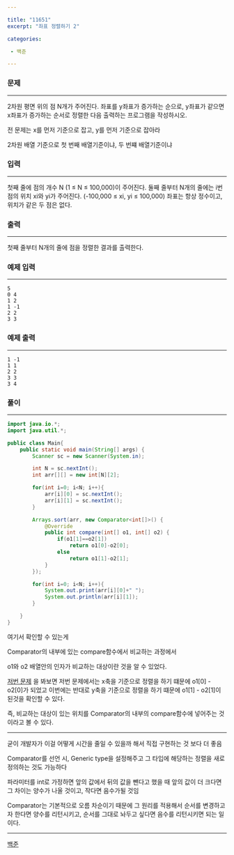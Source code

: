 ```yaml
---

title: "11651"
excerpt: "좌표 정렬하기 2"

categories:

 - 백준 

---
```


### 문제

---

2차원 평면 위의 점 N개가 주어진다. 좌표를 y좌표가 증가하는 순으로, y좌표가 같으면 x좌표가 증가하는 순서로 정렬한 다음 출력하는 프로그램을 작성하시오.



전 문제는 x를 먼저 기준으로 잡고, y를 먼저 기준으로 잡아라

2차원 배열 기준으로 첫 번째 배열기준이냐, 두 번쨰 배열기준이냐



### 입력

---

첫째 줄에 점의 개수 N (1 ≤ N ≤ 100,000)이 주어진다. 둘째 줄부터 N개의 줄에는 i번점의 위치 xi와 yi가 주어진다. (-100,000 ≤ xi, yi ≤ 100,000) 좌표는 항상 정수이고, 위치가 같은 두 점은 없다.




### 출력

---

첫째 줄부터 N개의 줄에 점을 정렬한 결과를 출력한다.





### 예제 입력

---

```
5
0 4
1 2
1 -1
2 2
3 3
```



### 예제 출력

---

```
1 -1
1 1
2 2
3 3
3 4
```







### 풀이

---

```java
import java.io.*;
import java.util.*;

public class Main{
    public static void main(String[] args) {
        Scanner sc = new Scanner(System.in);

        int N = sc.nextInt();
        int arr[][] = new int[N][2];

        for(int i=0; i<N; i++){
            arr[i][0] = sc.nextInt();
            arr[i][1] = sc.nextInt();
        }

        Arrays.sort(arr, new Comparator<int[]>() {
            @Override
            public int compare(int[] o1, int[] o2) {
                if(o1[1]==o2[1])
                    return o1[0]-o2[0];
                else
                    return o1[1]-o2[1];
            }
        });

        for(int i=0; i<N; i++){
            System.out.print(arr[i][0]+" ");
            System.out.println(arr[i][1]);
        }

    }
}
```

여기서 확인할 수 있는게 

Comparator의 내부에 있는 compare함수에서 비교하는 과정에서

o1와 o2 배열안의 인자가 비교하는 대상이란 것을 알 수 있었다.



[저번 문제](./2021-02-11650.md) 을 봐보면 저번 문제에서는 x축을 기준으로 정렬을 하기 떄문에 o1[0] - o2[0]가 되었고 이번에는 반대로 y축을 기준으로 정렬을 하기 떄문에 o1[1] - o2[1]이 된것을 확인할 수 있다.



즉, 비교하는 대상이 있는 위치를 Comparator의 내부의 compare함수에 넣어주는 것이라고 볼 수 있다.



----

굳이 개발자가 이걸 어떻게 시간을 줄일 수 있을까 해서 직접 구현하는 것 보다 더 좋음

Comparator를 선언 시, Generic type을 설정해주고 그 타입에 해당하는 정렬을 새로 정의하는 것도 가능하다

파라미터를 int로 가정하면 앞의 값에서 뒤의 값을 뺀다고 했을 때 앞의 값이 더 크다면 그 차이는 양수가 나올 것이고, 작다면 음수가될 것임

Comparator는 기본적으로 오름 차순이기 때문에 그 원리를 적용해서 순서를 변경하고자 한다면 양수를 리턴시키고, 순서를 그대로 놔두고 싶다면 음수를 리턴시키면 되는 일이다.









---

[백준](https://www.acmicpc.net/problem/11651)



